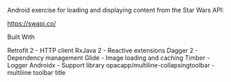 Android exercise for loading and displaying content from the Star Wars API:

https://swapi.co/

Built With

Retrofit 2 - HTTP client
RxJava 2 - Reactive extensions
Dagger 2 - Dependency management
Glide - Image loading and caching
Timber - Logger
Androidx - Support library
opacapp/multiline-collapsingtoolbar - multiline toolbar title
